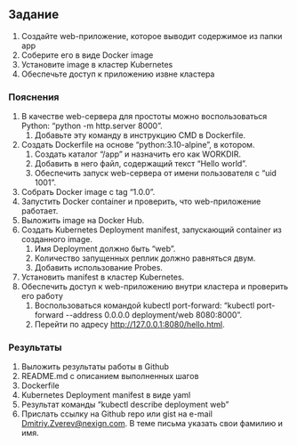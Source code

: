 ## Задание

1. Создайте web-приложение, которое выводит содержимое из папки app
2. Соберите его в виде Docker image
3. Установите image в кластер Kubernetes
4. Обеспечьте доступ к приложению извне кластера

### Пояснения

1. В качестве web-сервера для простоты можно воспользоваться Python: “python -m http.server 8000”. 
    1. Добавьте эту команду в инструкцию CMD в Dockerfile.
2. Создать Dockerfile на основе “python:3.10-alpine”, в котором.
    1. Создать каталог “/app” и назначить его как WORKDIR.
    2. Добавить в него файл, содержащий текст “Hello world”.
    3. Обеспечить запуск web-сервера от имени пользователя с “uid 1001”.
3. Собрать Docker image с tag “1.0.0”.
4. Запустить Docker container и проверить, что web-приложение работает.
5. Выложить image на Docker Hub.
6. Создать Kubernetes Deployment manifest, запускающий container из созданного image.
    1. Имя Deployment должно быть “web”.
    2. Количество запущенных реплик должно равняться двум.
    3. Добавить использование Probes.
7. Установить manifest в кластер Kubernetes.
8. Обеспечить доступ к web-приложению внутри кластера и проверить его работу
    1. Воспользоваться командой kubectl port-forward: “kubectl port-forward --address 0.0.0.0 deployment/web 8080:8000”.
    2. Перейти по адресу <http://127.0.0.1:8080/hello.html>.

### Результаты

1. Выложить результаты работы в Github
2. README.md с описанием выполненных шагов
3. Dockerfile
4. Kubernetes Deployment manifest в виде yaml
5. Результат команды “kubectl describe deployment web”
6. Прислать ссылку на Github repo или gist на e-mail Dmitriy.Zverev@nexign.com. В теме письма указать свои фамилию и имя.
